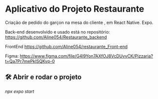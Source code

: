 
# Aplicativo do Projeto Restaurante 
 Criação de pedido do garçon na mesa do cliente , em React Native. Expo. 

Back-end desenvolvido e usado está no repositório:  https://github.com/Aline054/Restaurante_backend

FrontEnd https://github.com/Aline054/restaurante_Front-end

Figma: https://www.figma.com/file/G4l9Yon7AXfOJ8VcDUvvCK/Pizzaria?t=Qa7Pr7mePkISQKvp-0


## 🛠️ Abrir e rodar o projeto

*npx expo start*











